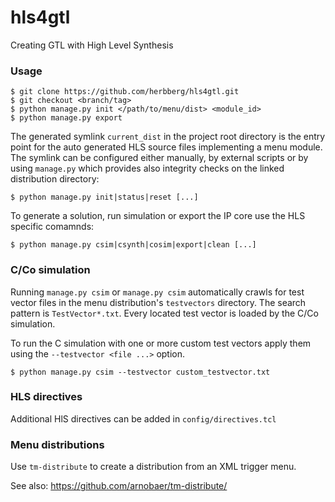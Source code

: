 # hls4gtl

Creating GTL with High Level Synthesis

### Usage

    $ git clone https://github.com/herbberg/hls4gtl.git
    $ git checkout <branch/tag>
    $ python manage.py init </path/to/menu/dist> <module_id>
    $ python manage.py export

The generated symlink ```current_dist``` in the project root directory is the
entry point for the auto generated HLS source files implementing a menu module.
The symlink can be configured either manually, by external scripts or by
using ```manage.py``` which provides also integrity checks on the linked
distribution directory:

    $ python manage.py init|status|reset [...]

To generate a solution, run simulation or export the IP core use the HLS specific comamnds:

    $ python manage.py csim|csynth|cosim|export|clean [...]

### C/Co simulation

Running ```manage.py csim``` or ```manage.py csim``` automatically crawls for test vector files in the menu distribution's ```testvectors``` directory. The search pattern is ```TestVector*.txt```. Every located test vector is loaded by the C/Co simulation.

To run the C simulation with one or more custom test vectors apply them using the ```--testvector <file ...>``` option.

    $ python manage.py csim --testvector custom_testvector.txt

### HLS directives

Additional HlS directives can be added in ```config/directives.tcl```

### Menu distributions

Use ```tm-distribute``` to create a distribution from an XML trigger menu.

See also: https://github.com/arnobaer/tm-distribute/
